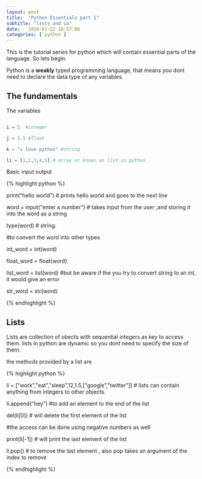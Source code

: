 ```yaml
---
layout: post
title:  "Python Essentials part 1"
subtitle: "lists and io"
date:   2016-01-22 16:57:00
categories: [ python ]
---
```


This is the tutorial series for python which will contain essential parts of the language.
So lets begin.

Python is a **weakly** typed programming language, that means you dont need to declare the data type of any variables.

## The fundamentals

The variables

```python

i = 5  #integer

j = 5.5 #float

k = "i love python" #string

li = [1,2,3,4,5] # array or known as list in python

```

Basic input output

{% highlight python %}

print("hello world") # prints hello world and goes to the next line

word = input("enter a number") # takes input from the user ,and storing it into the word as a string

type(word)  # string.

#to convert the word into other types

int_word = int(word)

float_word = float(word)

list_word = list(word)  #but be aware if the you try to convert string to an int, it would give an error

str_word = str(word)

 {% endhighlight %}

## Lists

Lists are collection of obects with sequential integers as key to access them. lists in python are dynamic so you dont need to specify the size of them.

the methods provided by a list are

{% highlight python %}

li = ["work","eat","sleep",12,1.5,["google","twitter"]] # lists can contain anything from integers to other objects.

li.append("hey")  #to add an element to the end of the list

del(li[0])   # will delete the first element of the list

#the access can be done using negative numbers as well

print(li[-1])    # will print the last element of the list

li.pop()           # to remove the last element , also pop takes an argument of the index to remove

{% endhighlight %}
